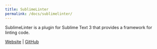 ```yaml
---
title: SublimeLinter
permalink: /docs/sublimelinter/
---
```


SublimeLinter is a plugin for Sublime Text 3 that provides a framework for linting code.

[<i class="fa fa-globe"></i> Website](http://www.sublimelinter.com)
|
[<i class="fa fa-github"></i> GitHub](https://github.com/SublimeLinter/SublimeLinter)

